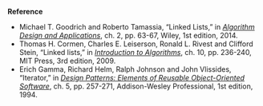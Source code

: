 **Reference**

- Michael T. Goodrich and Roberto Tamassia, “Linked Lists,” in *[Algorithm Design and Applications](http://www.amazon.com/Algorithm-Design-Applications-Michael-Goodrich/dp/1118335910)*, ch. 2, pp. 63-67, Wiley, 1st edition, 2014.
- Thomas H. Cormen, Charles E. Leiserson, Ronald L. Rivest and Clifford Stein, “Linked lists,” in *[Introduction to Algorithms](http://www.amazon.com/Introduction-Algorithms-3rd-Edition-Press/dp/0262033844)*, ch. 10, pp. 236-240, MIT Press, 3rd edition, 2009.
- Erich Gamma, Richard Helm, Ralph Johnson and John Vlissides, “Iterator,” in *[Design Patterns: Elements of Reusable Object-Oriented Software](http://www.amazon.com/Design-Patterns-Elements-Reusable-Object-Oriented/dp/0201633612)*, ch. 5, pp. 257-271, Addison-Wesley Professional, 1st edition, 1994.
